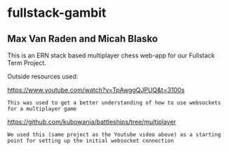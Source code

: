 # fullstack-gambit
## Max Van Raden and Micah Blasko
This is an ERN stack based multiplayer chess web-app for our Fullstack Term Project.

Outside resources used:
    
   https://www.youtube.com/watch?v=TpAwggQJPUQ&t=3100s
    
    This was used to get a better understanding of how to use websockets for a multiplayer game
   
   https://github.com/kubowania/battleships/tree/multiplayer
    
    We used this (same project as the Youtube video above) as a starting point for setting up the initial websocket connection
